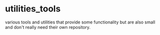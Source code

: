 # utilities_tools
various tools and utilities that provide some functionality but are also small and don't really need their own repository.
